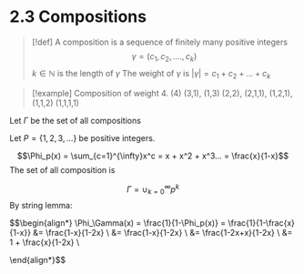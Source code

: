# 2.3 Compositions

> [!def] 
> A composition is a sequence of finitely many positive integers
> $$ \gamma = (c_1, c_2, ...., c_k)$$
> $k \in \mathbb{N}$ is the length of $\gamma$
> The weight of $\gamma$ is $|\gamma| = c_1 + c_2 + ... + c_k$

> [!example] 
> Composition of weight 4.
> (4)
> (3,1), (1,3)
> (2,2), (2,1,1), (1,2,1), (1,1,2)
> (1,1,1,1)

Let $\Gamma$ be the set of all compositions

Let $P = \{1,2,3,...\}$ be positive integers.

$$\Phi_p(x) = \sum_{c=1}^{\infty}x^c = x + x^2 + x^3... = \frac{x}{1-x}$$
The set of all composition is 

$$\Gamma = \cup_{k=0}^{\infty}p^k$$
By string lemma:

$$\begin{align*}
\Phi_\Gamma(x) = \frac{1}{1-\Phi_p(x)} = \frac{1}{1-\frac{x}{1-x}} &= \frac{1-x}{1-2x} \\
&= \frac{1-x}{1-2x} \\
&= \frac{1-2x+x}{1-2x} \\
&= 1 + \frac{x}{1-2x} \\

\end{align*}$$

